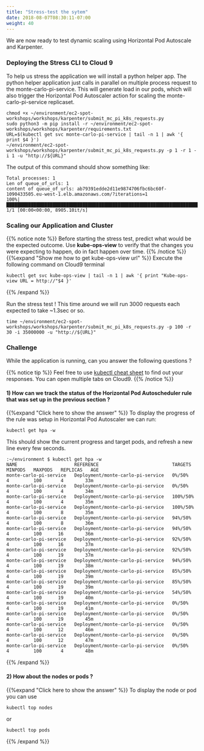 ```yaml
---
title: "Stress-test the sytem"
date: 2018-08-07T08:30:11-07:00
weight: 40
---
```


We are now ready to test dynamic scaling using Horizontal Pod Autoscale and Karpenter.

### Deploying the Stress CLI to Cloud 9

To help us stress the application we will install a python helper app. The python helper application just calls in parallel on multiple process request to the monte-carlo-pi-service. This will generate load in our pods, which will also trigger the Horizontal Pod Autoscaler action for scaling the monte-carlo-pi-service replicaset.

```
chmod +x ~/environment/ec2-spot-workshops/workshops/karpenter/submit_mc_pi_k8s_requests.py
sudo python3 -m pip install -r ~/environment/ec2-spot-workshops/workshops/karpenter/requirements.txt
URL=$(kubectl get svc monte-carlo-pi-service | tail -n 1 | awk '{ print $4 }')
~/environment/ec2-spot-workshops/workshops/karpenter/submit_mc_pi_k8s_requests.py -p 1 -r 1 -i 1 -u "http://${URL}"
```

The output of this command should show something like:
```
Total processes: 1
Len of queue_of_urls: 1
content of queue_of_urls: ab79391edde2d11e9874706fbc6bc60f-1090433505.eu-west-1.elb.amazonaws.com/?iterations=1
100%|█████████████████████████████████████████████████████████████████████████████████████████████████████████| 1/1 [00:00<00:00, 8905.10it/s]
```

### Scaling our Application and Cluster

{{% notice note %}}
Before starting the stress test, predict what would be the expected outcome. Use **kube-ops-view** to verify that the changes you were expecting to happen, do in fact happen over time. 
{{% /notice %}}
{{%expand "Show me how to get kube-ops-view url" %}}
Execute the following command on Cloud9 terminal
```
kubectl get svc kube-ops-view | tail -n 1 | awk '{ print "Kube-ops-view URL = http://"$4 }'
```
{{% /expand %}}

Run the stress test ! This time around we will run 3000 requests each expected to take ~1.3sec or so.
```
time ~/environment/ec2-spot-workshops/workshops/karpenter/submit_mc_pi_k8s_requests.py -p 100 -r 30 -i 35000000 -u "http://${URL}"
```

### Challenge 

While the application is running, can you answer the following questions ?

{{% notice tip %}}
Feel free to use [kubectl cheat sheet](https://kubernetes.io/docs/reference/kubectl/cheatsheet/) to find out your responses. You can open multiple tabs on Cloud9.
{{% /notice %}}








#### 1) How can we track the status of the Horizontal Pod Autoscheduler rule that was set up in the previous section ?  

{{%expand "Click here to show the answer" %}} 
 To display the progress of the rule was setup in Horizontal Pod Autoscaler we can run:
```
kubectl get hpa -w
```
This should show the current progress and target pods, and refresh a new line every few seconds.
```
:~/environment $ kubectl get hpa -w
NAME                     REFERENCE                           TARGETS   MINPODS   MAXPODS   REPLICAS   AGE
monte-carlo-pi-service   Deployment/monte-carlo-pi-service   0%/50%      4         100       4        33m
monte-carlo-pi-service   Deployment/monte-carlo-pi-service   0%/50%      4         100       4        34m
monte-carlo-pi-service   Deployment/monte-carlo-pi-service   100%/50%    4         100       4        35m
monte-carlo-pi-service   Deployment/monte-carlo-pi-service   100%/50%    4         100       8        35m
monte-carlo-pi-service   Deployment/monte-carlo-pi-service   94%/50%     4         100       8        36m
monte-carlo-pi-service   Deployment/monte-carlo-pi-service   94%/50%     4         100      16        36m
monte-carlo-pi-service   Deployment/monte-carlo-pi-service   92%/50%     4         100      16        37m
monte-carlo-pi-service   Deployment/monte-carlo-pi-service   92%/50%     4         100      19        37m
monte-carlo-pi-service   Deployment/monte-carlo-pi-service   94%/50%     4         100      19        38m
monte-carlo-pi-service   Deployment/monte-carlo-pi-service   85%/50%     4         100      19        39m
monte-carlo-pi-service   Deployment/monte-carlo-pi-service   85%/50%     4         100      19        39m
monte-carlo-pi-service   Deployment/monte-carlo-pi-service   54%/50%     4         100      19        40m
monte-carlo-pi-service   Deployment/monte-carlo-pi-service   0%/50%      4         100      19        41m
monte-carlo-pi-service   Deployment/monte-carlo-pi-service   0%/50%      4         100      19        45m
monte-carlo-pi-service   Deployment/monte-carlo-pi-service   0%/50%      4         100      12        46m
monte-carlo-pi-service   Deployment/monte-carlo-pi-service   0%/50%      4         100      12        47m
monte-carlo-pi-service   Deployment/monte-carlo-pi-service   0%/50%      4         100       4        48m
```

{{% /expand %}}

#### 2) How about the nodes or pods  ? 

{{%expand "Click here to show the answer" %}}
To display the node or pod you can use
```
kubectl top nodes
```

or 
```
kubectl top pods
```
{{% /expand %}}
